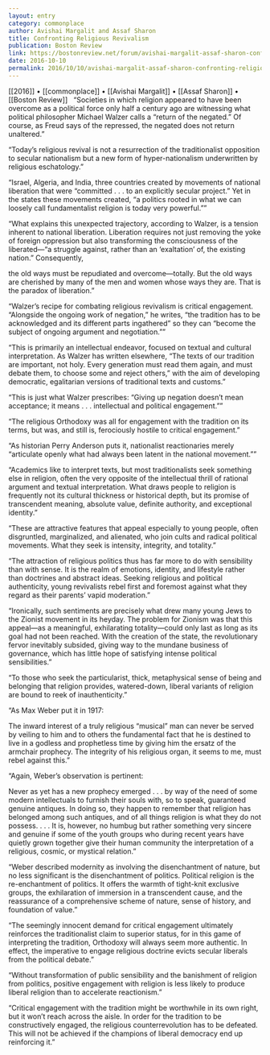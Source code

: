 ```yaml
---
layout: entry
category: commonplace
author: Avishai Margalit and Assaf Sharon
title: Confronting Religious Revivalism
publication: Boston Review
link: https://bostonreview.net/forum/avishai-margalit-assaf-sharon-confronting-religious-revivalism
date: 2016-10-10
permalink: 2016/10/10/avishai-margalit-assaf-sharon-confronting-religious-revivalism
---
```


[[2016]] • [[commonplace]] • [[Avishai Margalit]] • [[Assaf Sharon]] • [[Boston Review]]
 
“Societies in which religion appeared to have been overcome as a political force only half a century ago are witnessing what political philosopher Michael Walzer calls a “return of the negated.” Of course, as Freud says of the repressed, the negated does not return unaltered.”

“Today’s religious revival is not a resurrection of the traditionalist opposition to secular nationalism but a new form of hyper-nationalism underwritten by religious eschatology.”

“Israel, Algeria, and India, three countries created by movements of national liberation that were “committed . . . to an explicitly secular project.” Yet in the states these movements created, “a politics rooted in what we can loosely call fundamentalist religion is today very powerful.””

“What explains this unexpected trajectory, according to Walzer, is a tension inherent to national liberation. Liberation requires not just removing the yoke of foreign oppression but also transforming the consciousness of the liberated—“a struggle against, rather than an ‘exaltation’ of, the existing nation.” Consequently,

the old ways must be repudiated and overcome—totally. But the old ways are cherished by many of the men and women whose ways they are. That is the paradox of liberation.”

“Walzer’s recipe for combating religious revivalism is critical engagement. “Alongside the ongoing work of negation,” he writes, “the tradition has to be acknowledged and its different parts ingathered” so they can “become the subject of ongoing argument and negotiation.””

“This is primarily an intellectual endeavor, focused on textual and cultural interpretation. As Walzer has written elsewhere, “The texts of our tradition are important, not holy. Every generation must read them again, and must debate them, to choose some and reject others,” with the aim of developing democratic, egalitarian versions of traditional texts and customs.”

“This is just what Walzer prescribes: “Giving up negation doesn’t mean acceptance; it means . . . intellectual and political engagement.””

“The religious Orthodoxy was all for engagement with the tradition on its terms, but was, and still is, ferociously hostile to critical engagement.”

“As historian Perry Anderson puts it, nationalist reactionaries merely “articulate openly what had always been latent in the national movement.””

“Academics like to interpret texts, but most traditionalists seek something else in religion, often the very opposite of the intellectual thrill of rational argument and textual interpretation. What draws people to religion is frequently not its cultural thickness or historical depth, but its promise of transcendent meaning, absolute value, definite authority, and exceptional identity.”

“These are attractive features that appeal especially to young people, often disgruntled, marginalized, and alienated, who join cults and radical political movements. What they seek is intensity, integrity, and totality.”

“The attraction of religious politics thus has far more to do with sensibility than with sense. It is the realm of emotions, identity, and lifestyle rather than doctrines and abstract ideas. Seeking religious and political authenticity, young revivalists rebel first and foremost against what they regard as their parents’ vapid moderation.”

“Ironically, such sentiments are precisely what drew many young Jews to the Zionist movement in its heyday. The problem for Zionism was that this appeal—as a meaningful, exhilarating totality—could only last as long as its goal had not been reached. With the creation of the state, the revolutionary fervor inevitably subsided, giving way to the mundane business of governance, which has little hope of satisfying intense political sensibilities.”

“To those who seek the particularist, thick, metaphysical sense of being and belonging that religion provides, watered-down, liberal variants of religion are bound to reek of inauthenticity.”

“As Max Weber put it in 1917:

The inward interest of a truly religious “musical” man can never be served by veiling to him and to others the fundamental fact that he is destined to live in a godless and prophetless time by giving him the ersatz of the armchair prophecy. The integrity of his religious organ, it seems to me, must rebel against this.”

“Again, Weber’s observation is pertinent:

Never as yet has a new prophecy emerged . . . by way of the need of some modern intellectuals to furnish their souls with, so to speak, guaranteed genuine antiques. In doing so, they happen to remember that religion has belonged among such antiques, and of all things religion is what they do not possess. . . . It is, however, no humbug but rather something very sincere and genuine if some of the youth groups who during recent years have quietly grown together give their human community the interpretation of a religious, cosmic, or mystical relation.”

“Weber described modernity as involving the disenchantment of nature, but no less significant is the disenchantment of politics. Political religion is the re-enchantment of politics. It offers the warmth of tight-knit exclusive groups, the exhilaration of immersion in a transcendent cause, and the reassurance of a comprehensive scheme of nature, sense of history, and foundation of value.”

“The seemingly innocent demand for critical engagement ultimately reinforces the traditionalist claim to superior status, for in this game of interpreting the tradition, Orthodoxy will always seem more authentic. In effect, the imperative to engage religious doctrine evicts secular liberals from the political debate.”

“Without transformation of public sensibility and the banishment of religion from politics, positive engagement with religion is less likely to produce liberal religion than to accelerate reactionism.”

“Critical engagement with the tradition might be worthwhile in its own right, but it won’t reach across the aisle. In order for the tradition to be constructively engaged, the religious counterrevolution has to be defeated. This will not be achieved if the champions of liberal democracy end up reinforcing it.”
